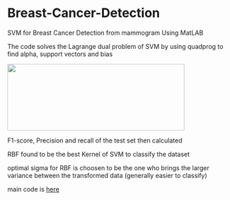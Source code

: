 # Breast-Cancer-Detection
SVM for Breast Cancer Detection from mammogram Using MatLAB

The code solves the Lagrange dual problem of SVM by using quadprog to find alpha, support vectors and bias


<a href="url"><img src="https://user-images.githubusercontent.com/59888707/160241528-a3529967-f0af-425f-9d79-6501a3a4fc41.png" align="Center" height="150" width="400" ></a>


F1-score, Precision and recall of the test set then calculated 

RBF found to be the best Kernel of SVM to classify the dataset

optimal sigma for RBF is choosen to be the one who brings the larger variance between the transformed data (generally easier to classify)

main code is [here](https://github.com/MazinOnsa/Breast-Cancer-Detection/blob/main/main.m)

